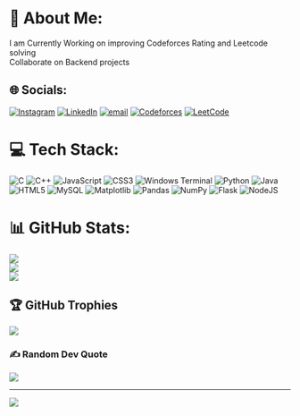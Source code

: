 # 💫 About Me:
I am Currently Working on improving Codeforces Rating and Leetcode solving<br>Collaborate on Backend projects<br>


## 🌐 Socials:
[![Instagram](https://img.shields.io/badge/Instagram-%23E4405F.svg?logo=Instagram&logoColor=white)](https://instagram.com/sayanbasu2006) [![LinkedIn](https://img.shields.io/badge/LinkedIn-%230077B5.svg?logo=linkedin&logoColor=white)](https://linkedin.com/in/sayan-basu-310a4a376) [![email](https://img.shields.io/badge/Email-D14836?logo=gmail&logoColor=white)](mailto:sayanbasu2006@gmail.com) 
[![Codeforces](https://img.shields.io/badge/Codeforces-%231F8ACB.svg?style=flat&logo=codeforces&logoColor=white)](https://codeforces.com/profile/Uncle_Jack07)  [![LeetCode](https://img.shields.io/badge/LeetCode-%23000000.svg?style=flat&logo=leetcode&logoColor=yellow)](https://leetcode.com/u/sayanbasu2006/)

# 💻 Tech Stack:
![C](https://img.shields.io/badge/c-%2300599C.svg?style=for-the-badge&logo=c&logoColor=white) ![C++](https://img.shields.io/badge/c++-%2300599C.svg?style=for-the-badge&logo=c%2B%2B&logoColor=white) ![JavaScript](https://img.shields.io/badge/javascript-%23323330.svg?style=for-the-badge&logo=javascript&logoColor=%23F7DF1E) ![CSS3](https://img.shields.io/badge/css3-%231572B6.svg?style=for-the-badge&logo=css3&logoColor=white) ![Windows Terminal](https://img.shields.io/badge/Windows%20Terminal-%234D4D4D.svg?style=for-the-badge&logo=windows-terminal&logoColor=white) ![Python](https://img.shields.io/badge/python-3670A0?style=for-the-badge&logo=python&logoColor=ffdd54) ![Java](https://img.shields.io/badge/java-%23ED8B00.svg?style=for-the-badge&logo=openjdk&logoColor=white) ![HTML5](https://img.shields.io/badge/html5-%23E34F26.svg?style=for-the-badge&logo=html5&logoColor=white) ![MySQL](https://img.shields.io/badge/mysql-4479A1.svg?style=for-the-badge&logo=mysql&logoColor=white) ![Matplotlib](https://img.shields.io/badge/Matplotlib-%23ffffff.svg?style=for-the-badge&logo=Matplotlib&logoColor=black) ![Pandas](https://img.shields.io/badge/pandas-%23150458.svg?style=for-the-badge&logo=pandas&logoColor=white) ![NumPy](https://img.shields.io/badge/numpy-%23013243.svg?style=for-the-badge&logo=numpy&logoColor=white) ![Flask](https://img.shields.io/badge/flask-%23000.svg?style=for-the-badge&logo=flask&logoColor=white) ![NodeJS](https://img.shields.io/badge/node.js-6DA55F?style=for-the-badge&logo=node.js&logoColor=white)
# 📊 GitHub Stats:
![](https://github-readme-stats.vercel.app/api?username=sb2903&theme=dark&hide_border=false&include_all_commits=false&count_private=false)<br/>
![](https://nirzak-streak-stats.vercel.app/?user=sb2903&theme=dark&hide_border=false)<br/>
![](https://github-readme-stats.vercel.app/api/top-langs/?username=sb2903&theme=dark&hide_border=false&include_all_commits=false&count_private=false&layout=compact)

## 🏆 GitHub Trophies
![](https://github-profile-trophy.vercel.app/?username=sb2903&theme=radical&no-frame=false&no-bg=true&margin-w=4)

### ✍️ Random Dev Quote
![](https://quotes-github-readme.vercel.app/api?type=vetical&theme=gruvbox)

---
[![](https://visitcount.itsvg.in/api?id=sb2903&icon=6&color=8)](https://visitcount.itsvg.in)

<!-- Proudly created with GPRM ( https://gprm.itsvg.in ) -->
